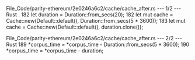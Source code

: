 File_Code/parity-ethereum/2e0246a6c2/cache/cache_after.rs --- 1/2 --- Rust
  .                                                                                                                                                          182                 let duration = Duration::from_secs(20);
182                 let mut cache = Cache::new(Default::default(), Duration::from_secs(5 * 3600));                                                           183                 let mut cache = Cache::new(Default::default(), duration.clone());

File_Code/parity-ethereum/2e0246a6c2/cache/cache_after.rs --- 2/2 --- Rust
189                         *corpus_time = *corpus_time - Duration::from_secs(5 * 3600);                                                                     190                         *corpus_time = *corpus_time - duration;

